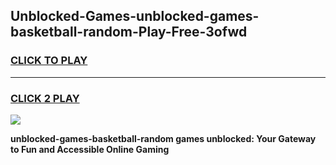 
## Unblocked-Games-unblocked-games-basketball-random-Play-Free-3ofwd
<h3>
<a href="https://premium76.site?title=unblocked-games-basketball-random&ref=18A1">CLICK TO PLAY</a></h3>
<hr>

<h3>
<a href="https://premium76.site?title=unblocked-games-basketball-random&ref=18A1">CLICK 2 PLAY</a>
  
</h3>

<a href="https://premium76.site?title=unblocked-games-basketball-random&ref=18A1"><img src="https://clearcache.store/games.png"></a>


**unblocked-games-basketball-random games unblocked: Your Gateway to Fun and Accessible Online Gaming**
